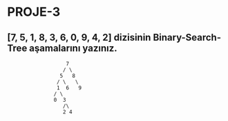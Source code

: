 # PROJE-3

## [7, 5, 1, 8, 3, 6, 0, 9, 4, 2] dizisinin Binary-Search-Tree aşamalarını yazınız.

                       7
                      / \
                     5   8
                    / \   \
                    1  6   9
                   / \
                   0  3
                      /\
                      2 4
